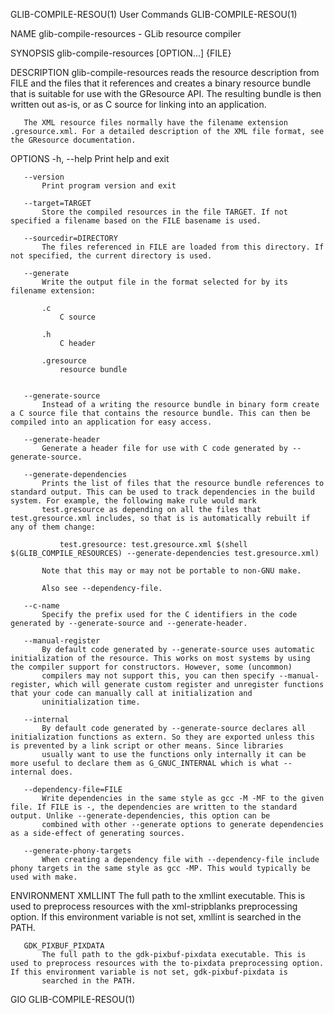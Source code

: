 GLIB-COMPILE-RESOU(1)                                                                           User Commands                                                                           GLIB-COMPILE-RESOU(1)



NAME
       glib-compile-resources - GLib resource compiler

SYNOPSIS
       glib-compile-resources [OPTION...] {FILE}

DESCRIPTION
       glib-compile-resources reads the resource description from FILE and the files that it references and creates a binary resource bundle that is suitable for use with the GResource API. The resulting
       bundle is then written out as-is, or as C source for linking into an application.

       The XML resource files normally have the filename extension .gresource.xml. For a detailed description of the XML file format, see the GResource documentation.

OPTIONS
       -h, --help
           Print help and exit

       --version
           Print program version and exit

       --target=TARGET
           Store the compiled resources in the file TARGET. If not specified a filename based on the FILE basename is used.

       --sourcedir=DIRECTORY
           The files referenced in FILE are loaded from this directory. If not specified, the current directory is used.

       --generate
           Write the output file in the format selected for by its filename extension:

           .c
               C source

           .h
               C header

           .gresource
               resource bundle


       --generate-source
           Instead of a writing the resource bundle in binary form create a C source file that contains the resource bundle. This can then be compiled into an application for easy access.

       --generate-header
           Generate a header file for use with C code generated by --generate-source.

       --generate-dependencies
           Prints the list of files that the resource bundle references to standard output. This can be used to track dependencies in the build system. For example, the following make rule would mark
           test.gresource as depending on all the files that test.gresource.xml includes, so that is is automatically rebuilt if any of them change:

               test.gresource: test.gresource.xml $(shell $(GLIB_COMPILE_RESOURCES) --generate-dependencies test.gresource.xml)

           Note that this may or may not be portable to non-GNU make.

           Also see --dependency-file.

       --c-name
           Specify the prefix used for the C identifiers in the code generated by --generate-source and --generate-header.

       --manual-register
           By default code generated by --generate-source uses automatic initialization of the resource. This works on most systems by using the compiler support for constructors. However, some (uncommon)
           compilers may not support this, you can then specify --manual-register, which will generate custom register and unregister functions that your code can manually call at initialization and
           uninitialization time.

       --internal
           By default code generated by --generate-source declares all initialization functions as extern. So they are exported unless this is prevented by a link script or other means. Since libraries
           usually want to use the functions only internally it can be more useful to declare them as G_GNUC_INTERNAL which is what --internal does.

       --dependency-file=FILE
           Write dependencies in the same style as gcc -M -MF to the given file. If FILE is -, the dependencies are written to the standard output. Unlike --generate-dependencies, this option can be
           combined with other --generate options to generate dependencies as a side-effect of generating sources.

       --generate-phony-targets
           When creating a dependency file with --dependency-file include phony targets in the same style as gcc -MP. This would typically be used with make.

ENVIRONMENT
       XMLLINT
           The full path to the xmllint executable. This is used to preprocess resources with the xml-stripblanks preprocessing option. If this environment variable is not set, xmllint is searched in the
           PATH.

       GDK_PIXBUF_PIXDATA
           The full path to the gdk-pixbuf-pixdata executable. This is used to preprocess resources with the to-pixdata preprocessing option. If this environment variable is not set, gdk-pixbuf-pixdata is
           searched in the PATH.



GIO                                                                                                                                                                                     GLIB-COMPILE-RESOU(1)
